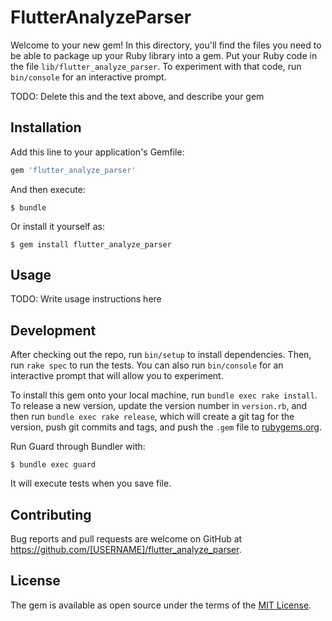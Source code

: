 # FlutterAnalyzeParser

Welcome to your new gem! In this directory, you'll find the files you need to be able to package up your Ruby library into a gem. Put your Ruby code in the file `lib/flutter_analyze_parser`. To experiment with that code, run `bin/console` for an interactive prompt.

TODO: Delete this and the text above, and describe your gem

## Installation

Add this line to your application's Gemfile:

```ruby
gem 'flutter_analyze_parser'
```

And then execute:

    $ bundle

Or install it yourself as:

    $ gem install flutter_analyze_parser

## Usage

TODO: Write usage instructions here

## Development

After checking out the repo, run `bin/setup` to install dependencies. Then, run `rake spec` to run the tests. You can also run `bin/console` for an interactive prompt that will allow you to experiment.

To install this gem onto your local machine, run `bundle exec rake install`. To release a new version, update the version number in `version.rb`, and then run `bundle exec rake release`, which will create a git tag for the version, push git commits and tags, and push the `.gem` file to [rubygems.org](https://rubygems.org).

Run Guard through Bundler with:

	$ bundle exec guard
	
It will execute tests when you save file.

## Contributing

Bug reports and pull requests are welcome on GitHub at https://github.com/[USERNAME]/flutter_analyze_parser.

## License

The gem is available as open source under the terms of the [MIT License](https://opensource.org/licenses/MIT).
